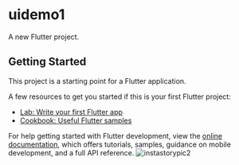 # uidemo1

A new Flutter project.

## Getting Started

This project is a starting point for a Flutter application.

A few resources to get you started if this is your first Flutter project:

- [Lab: Write your first Flutter app](https://docs.flutter.dev/get-started/codelab)
- [Cookbook: Useful Flutter samples](https://docs.flutter.dev/cookbook)

For help getting started with Flutter development, view the
[online documentation](https://docs.flutter.dev/), which offers tutorials,
samples, guidance on mobile development, and a full API reference.
![instastorypic2](https://github.com/suranihiren/insta_storys_post/assets/129385340/64254cdd-3511-4532-9b00-6745fc3a9539)

